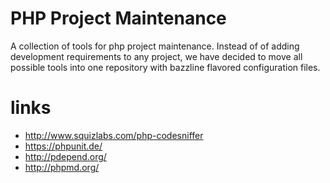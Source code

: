 # PHP Project Maintenance

A collection of tools for php project maintenance.
Instead of of adding development requirements to any project, we have decided to move all possible tools into one repository with bazzline flavored configuration files.

# links

* http://www.squizlabs.com/php-codesniffer
* https://phpunit.de/
* http://pdepend.org/
* http://phpmd.org/
